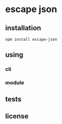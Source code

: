 # escape json
## installation
	npm install escape-json
## using
### cli
### module
## tests
## license
